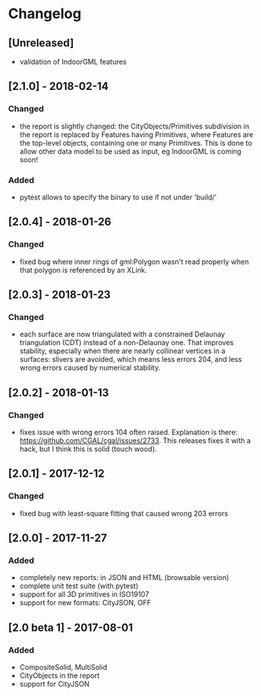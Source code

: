 
# Changelog

## [Unreleased]
- validation of IndoorGML features 

## [2.1.0] - 2018-02-14
### Changed
- the report is slightly changed: the CityObjects/Primitives subdivision in the report is replaced by Features having Primitives, where Features are the top-level objects, containing one or many Primitives. This is done to allow other data model to be used as input, eg IndoorGML is coming soon!
### Added
- pytest allows to specify the binary to use if not under 'build/'

## [2.0.4] - 2018-01-26
### Changed
- fixed bug where inner rings of gml:Polygon wasn't read properly when that polygon is referenced by an XLink.

## [2.0.3] - 2018-01-23
### Changed
- each surface are now triangulated with a constrained Delaunay triangulation (CDT) instead of a non-Delaunay one. That improves stability, especially when there are nearly collinear vertices in a surfaces: slivers are avoided, which means less errors 204, and less wrong errors caused by numerical stability.

## [2.0.2] - 2018-01-13 
### Changed
- fixes issue with wrong errors 104 often raised. Explanation is there: https://github.com/CGAL/cgal/issues/2733. This releases fixes it with a hack, but I think this is solid (touch wood).

## [2.0.1] - 2017-12-12 
### Changed
- fixed bug with least-square fitting that caused wrong 203 errors

## [2.0.0] - 2017-11-27 
### Added
- completely new reports: in JSON and HTML (browsable version)
- complete unit test suite (with pytest)
- support for all 3D primitives in ISO19107
- support for new formats: CityJSON, OFF

## [2.0 beta 1] - 2017-08-01 
### Added
- CompositeSolid, MultiSolid
- CityObjects in the report
- support for CityJSON
